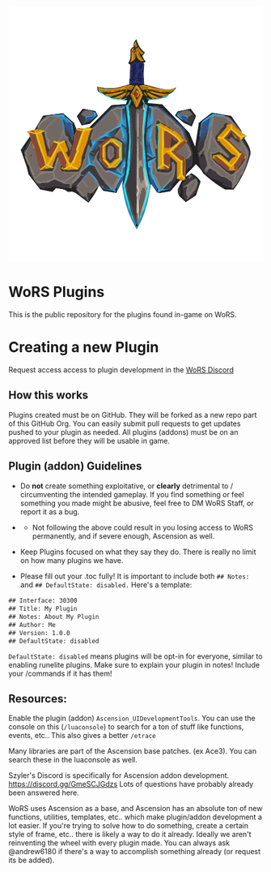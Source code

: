 <p align="center">
  <img src="WoRS-Logo.png">
</p>

# WoRS Plugins
This is the public repository for the plugins found in-game on WoRS.

# Creating a new Plugin
Request access access to plugin development in the [WoRS Discord](https://discord.gg/wors)

## How this works
Plugins created must be on GitHub. They will be forked as a new repo part of this GitHub Org. You can easily submit pull requests to get updates pushed to your plugin as needed.
All plugins (addons) must be on an approved list before they will be usable in game. 

## Plugin (addon) Guidelines
* Do **not** create something exploitative, or **clearly** detrimental to / circumventing the intended gameplay. If you find something or feel something you made might be abusive, feel free to DM WoRS Staff, or report it as a bug. 
* * Not following the above could result in you losing access to WoRS permanently, and if severe enough, Ascension as well. 

* Keep Plugins focused on what they say they do. There is really no limit on how many plugins we have.

* Please fill out your .toc fully!
It is important to include both `## Notes:` and `## DefaultState: disabled.`
Here's a template:
```toc
## Interface: 30300
## Title: My Plugin
## Notes: About My Plugin
## Author: Me
## Version: 1.0.0
## DefaultState: disabled
```
`DefaultState: disabled` means plugins will be opt-in for everyone, similar to enabling runelite plugins. Make sure to explain your plugin in notes! Include your /commands if it has them!

## Resources:
Enable the plugin (addon) `Ascension_UIDevelopmentTools`. You can use the console on this (`/luaconsole`) to search for a ton of stuff like functions, events, etc.. This also gives a better `/etrace` 

Many libraries are part of the Ascension base patches. (ex Ace3). You can search these in the luaconsole as well.

Szyler's Discord is specifically for Ascension addon development. <https://discord.gg/GmeSCJGdzs> Lots of questions have probably already been answered here.

WoRS uses Ascension as a base, and Ascension has an absolute ton of new functions, utilities, templates, etc.. which make plugin/addon development a lot easier. 
If you're trying to solve how to do something, create a certain style of frame, etc.. there is likely a way to do it already. Ideally we aren't reinventing the wheel with every plugin made. You can always ask @andrew6180 if there's a way to accomplish something already (or request its be added).
